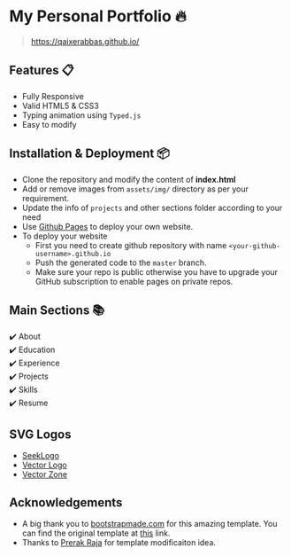 # My Personal Portfolio 🔥
> https://qaixerabbas.github.io/

## Features 📋
- Fully Responsive
- Valid HTML5 & CSS3
- Typing animation using `Typed.js`
- Easy to modify

## Installation & Deployment 📦
- Clone the repository and modify the content of <b>index.html</b> 
- Add or remove images from `assets/img/` directory as per your requirement.
- Update the info of `projects` and other sections folder according to your need
- Use [Github Pages](https://create-react-app.dev/docs/deployment/#github-pages) to deploy your own website.
- To deploy your website
  - First you need to create github repository with name `<your-github-username>.github.io`
  - Push the generated code to the `master` branch.
  - Make sure your repo is public otherwise you have to upgrade your GitHub subscription to enable pages on private repos.

## Main Sections 📚
✔️ About\
✔️ Education\
✔️ Experience\
✔️ Projects \
✔️ Skills \
✔️ Resume 

## SVG Logos
- [SeekLogo](https://seeklogo.com/)
- [Vector Logo](https://www.vectorlogo.zone/)
- [Vector Zone](https://www.vectorlogo.zone/)

## Acknowledgements
- A big thank you to [bootstrapmade.com](https://bootstrapmade.com) for this amazing template. You can find the original template at [this](https://bootstrapmade.com/personal-free-resume-bootstrap-template/) link.
- Thanks to [Prerak Raja](https://rajaprerak.github.io/) for template modificaiton idea.
